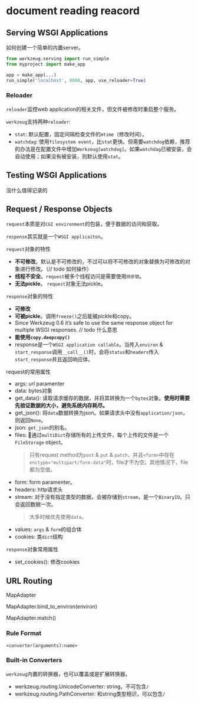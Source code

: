 # document reading reacord

## Serving WSGI Applications

如何创建一个简单的内置server。

```py
from werkzeug.serving import run_simple
from myproject import make_app

app = make_app(...)
run_simple('localhost', 8080, app, use_reloader=True)
```

### Reloader

`reloader`监控web application的相关文件，但文件被修改时重启整个服务。

`werkzeug`支持两种`reloader`:
- `stat`: 默认配置，固定间隔检查文件的`mtime`（修改时间）。
- `watchdag`: 使用`filesystem event`，比`stat`更快。但需要`watchdog`依赖，推荐的办法是在配置文件中增加`Werkzeug[watchdog]`。如果`watchdag`已被安装，会自动使用；如果没有被安装，则默认使用`stat`。


## Testing WSGI Applications

没什么值得记录的

## Request / Response Objects

`request`本质是对`CGI environment`的包装，便于数据的访问和获取。

`response`其实就是一个`WSGI applicaiton`。

`request`对象的特性
- **不可修改**。默认是不可修改的，不过可以将不可修改的对象替换为可修改的对象进行修改。（// todo 如何操作）
- **线程不安全**。`request`被多个线程访问是需要使用`同步锁`。
- **无法pickle**。 `request`对象无法pickle。

`response`对象的特性
- **可修改**
- **可被pickle**。调用`freeze()`之后能被pickle和copy。
- Since Werkzeug 0.6 it’s safe to use the same response object for multiple WSGI responses. // todo 什么意思
- **能使用`copy.deepcopy()`**
- response是一个`WSGI application callable`。当传入`environ` & `start_response`调用`__call__()`时，会将`status`和`headers`传入`start_response`并且返回响应体。


request的常用属性
- args: url paramenter
- data: bytes对象
- get_data(): 读取请求缓存的数据，并将其转换为一个`bytes`对象。__使用时需要先验证数据的大小，避免系统内存耗尽。__
- get_json(): 将`data`数据转换为json。如果请求头中没有`application/json`，则返回`None`。
- json: `get_json`的别名。
- files: 通过`multiDict`存储所有的上传文件，每个上传的文件是一个`FileStorage` object。
	> 只有request method为`post` & `put` & `patch`，并且`<form>`中存在`enctype="multipart/form-data"`时，file才不为空。其他情况下，file都为空值。
- form: form paramenter。
- headers: http请求头
- stream: 对于没有指定类型的数据，会被存储到`stream`，是一个`BinaryIO`。只会返回数据一次。
	> 大多时候优先使用`data`。
- values: `args` & `form`的组合体
- cookies: 类`dict`结构

`response`对象常用属性
- set_cookies(): 修改cookies










## URL Routing

MapAdapter

MapAdapter.bind_to_environ(environ)

MapAdapter.match()

### Rule Format
`<converter(arguments):name>`

### Built-in Converters

`werkzeug`内置的转换器，也可以覆盖或是扩展转换器。

- werkzeug.routing.UnicodeConverter: string，不可包含`/`
- werkzeug.routing.PathConverter: 和string类型相识，可以包含`/`

